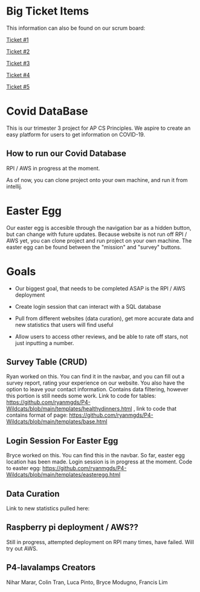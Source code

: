 
# Big Ticket Items
This information can also be found on our scrum board: 

[Ticket #1](https://github.com/NiharMarar/p4lavalamps/projects/1#card-57811754)

[Ticket #2](https://github.com/NiharMarar/p4lavalamps/projects/1#card-57811761)

[Ticket #3](https://github.com/NiharMarar/p4lavalamps/projects/1#card-57811778)

[Ticket #4](https://github.com/NiharMarar/p4lavalamps/projects/1#card-57811783)

[Ticket #5](https://github.com/NiharMarar/p4lavalamps/projects/1#card-57811796)

# Covid DataBase
This is our trimester 3 project for AP CS Principles. We aspire to create an easy platform for users to get information on COVID-19.

## How to run our Covid Database
RPI / AWS in progress at the moment.

As of now, you can clone project onto your own machine, and run it from intellij.

# Easter Egg
Our easter egg is accesible through the navigation bar as a hidden button, but can change with future updates. Because website is not run off RPI / AWS yet, you can clone project and run project on your own machine. The easter egg can be found between the "mission" and "survey" buttons.

# Goals
- Our biggest goal, that needs to be completed ASAP is the RPI / AWS deployment

- Create login session that can interact with a SQL database

- Pull from different websites (data curation), get more accurate data and new statistics that users will find useful

- Allow users to access other reviews, and be able to rate off stars, not just inputting a number.

## Survey Table (CRUD)
Ryan worked on this. You can find it in the navbar, and you can fill out a survey report, rating your experience on our website. You also have the option to leave your contact information. Contains data filtering, however this portion is still needs some work. Link to code for tables: https://github.com/ryanmgds/P4-Wildcats/blob/main/templates/healthydinners.html , link to code that contains format of page: https://github.com/ryanmgds/P4-Wildcats/blob/main/templates/base.html

## Login Session For Easter Egg
Bryce worked on this. You can find this in the navbar. So far, easter egg location has been made. Login session is in progress at the moment. Code to easter egg: https://github.com/ryanmgds/P4-Wildcats/blob/main/templates/easteregg.html 

## Data Curation
Link to new statistics pulled here:

## Raspberry pi deployment / AWS??
Still in progress, attempted deployment on RPI many times, have failed. Will try out AWS.

## P4-lavalamps Creators
Nihar Marar, Colin Tran, Luca Pinto, Bryce Modugno, Francis Lim





